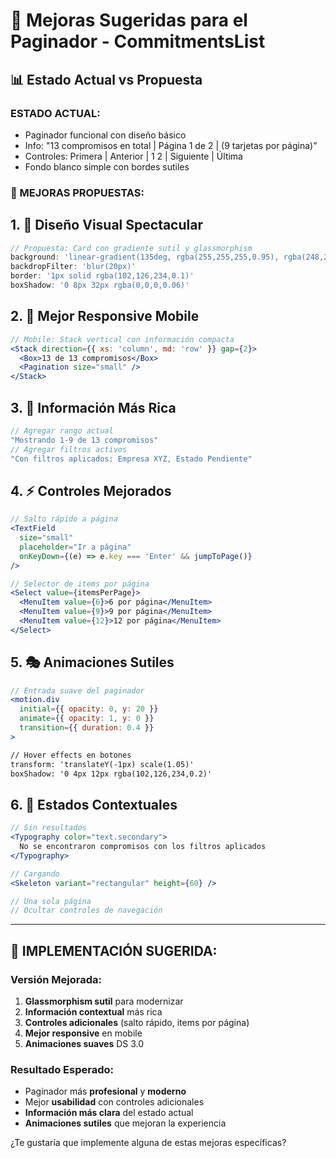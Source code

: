 # 🎨 Mejoras Sugeridas para el Paginador - CommitmentsList

## 📊 **Estado Actual vs Propuesta**

### **ESTADO ACTUAL:**
- Paginador funcional con diseño básico
- Info: "13 compromisos en total | Página 1 de 2 | (9 tarjetas por página)"
- Controles: Primera | Anterior | 1 2 | Siguiente | Última
- Fondo blanco simple con bordes sutiles

### **🎯 MEJORAS PROPUESTAS:**

## 1. **🎨 Diseño Visual Spectacular**
```jsx
// Propuesta: Card con gradiente sutil y glassmorphism
background: 'linear-gradient(135deg, rgba(255,255,255,0.95), rgba(248,250,252,0.9))'
backdropFilter: 'blur(20px)'
border: '1px solid rgba(102,126,234,0.1)'
boxShadow: '0 8px 32px rgba(0,0,0,0.06)'
```

## 2. **📱 Mejor Responsive Mobile**
```jsx
// Mobile: Stack vertical con información compacta
<Stack direction={{ xs: 'column', md: 'row' }} gap={2}>
  <Box>13 de 13 compromisos</Box>
  <Pagination size="small" />
</Stack>
```

## 3. **🔢 Información Más Rica**
```jsx
// Agregar rango actual
"Mostrando 1-9 de 13 compromisos"
// Agregar filtros activos
"Con filtros aplicados: Empresa XYZ, Estado Pendiente"
```

## 4. **⚡ Controles Mejorados**
```jsx
// Salto rápido a página
<TextField 
  size="small"
  placeholder="Ir a página"
  onKeyDown={(e) => e.key === 'Enter' && jumpToPage()}
/>

// Selector de items por página
<Select value={itemsPerPage}>
  <MenuItem value={6}>6 por página</MenuItem>
  <MenuItem value={9}>9 por página</MenuItem>
  <MenuItem value={12}>12 por página</MenuItem>
</Select>
```

## 5. **🎭 Animaciones Sutiles**
```jsx
// Entrada suave del paginador
<motion.div
  initial={{ opacity: 0, y: 20 }}
  animate={{ opacity: 1, y: 0 }}
  transition={{ duration: 0.4 }}
>

// Hover effects en botones
transform: 'translateY(-1px) scale(1.05)'
boxShadow: '0 4px 12px rgba(102,126,234,0.2)'
```

## 6. **🎯 Estados Contextuales**
```jsx
// Sin resultados
<Typography color="text.secondary">
  No se encontraron compromisos con los filtros aplicados
</Typography>

// Cargando
<Skeleton variant="rectangular" height={60} />

// Una sola página
// Ocultar controles de navegación
```

---

## 🚀 **IMPLEMENTACIÓN SUGERIDA:**

### **Versión Mejorada:**
1. **Glassmorphism sutil** para modernizar
2. **Información contextual** más rica
3. **Controles adicionales** (salto rápido, items por página)
4. **Mejor responsive** en mobile
5. **Animaciones suaves** DS 3.0

### **Resultado Esperado:**
- Paginador más **profesional** y **moderno**
- Mejor **usabilidad** con controles adicionales
- **Información más clara** del estado actual
- **Animaciones sutiles** que mejoran la experiencia

¿Te gustaría que implemente alguna de estas mejoras específicas?
